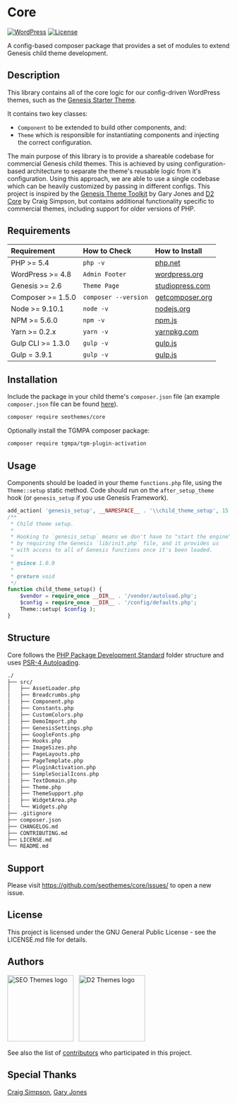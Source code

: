 # Core

[![WordPress](https://img.shields.io/badge/wordpress-4.9.8%20tested-brightgreen.svg)]() [![License](https://img.shields.io/badge/license-GPL--3.0--or--later-blue.svg)](https://github.com/seothemes/core/blob/master/LICENSE.md)

A config-based composer package that provides a set of modules to extend Genesis child theme development.

## Description

This library contains all of the core logic for our config-driven WordPress themes, such as the [Genesis Starter Theme](https://github.com/seothemes/genesis-starter-theme).

It contains two key classes:

* `Component` to be extended to build other components, and:
* `Theme` which is responsible for instantiating components and injecting the correct configuration.

The main purpose of this library is to provide a shareable codebase for commercial Genesis child themes. This is achieved by using configuration-based architecture to separate the theme's reusable logic from it's configuration. Using this approach, we are able to use a single codebase which can be heavily customized by passing in different configs. This project is inspired by the [Genesis Theme Toolkit](https://github.com/gamajo/genesis-theme-toolkit) by Gary Jones and [D2 Core](https://github.com/d2/core) by Craig Simpson, but contains additional functionality specific to commercial themes, including support for older versions of PHP.

## Requirements

| Requirement | How to Check | How to Install |
| :---------- | :----------- | :------------- |
| PHP >= 5.4 | `php -v` | [php.net](http://php.net/manual/en/install.php) |
| WordPress >= 4.8 | `Admin Footer` | [wordpress.org](https://codex.wordpress.org/Installing_WordPress) |
| Genesis >= 2.6 | `Theme Page` | [studiopress.com](http://www.shareasale.com/r.cfm?b=346198&u=1459023&m=28169&urllink=&afftrack=) |
| Composer >= 1.5.0 | `composer --version` | [getcomposer.org](https://getcomposer.org/doc/00-intro.md#installation-linux-unix-osx) |
| Node >= 9.10.1 | `node -v` | [nodejs.org](https://nodejs.org/) |
| NPM >= 5.6.0 | `npm -v` | [npm.js](https://www.npmjs.com/) |
| Yarn >= 0.2.x | `yarn -v` | [yarnpkg.com](https://yarnpkg.com/lang/en/docs/install/#mac-stable) |
| Gulp CLI >= 1.3.0 | `gulp -v` | [gulp.js](https://gulpjs.com/) |
| Gulp = 3.9.1 | `gulp -v` | [gulp.js](https://gulpjs.com/) |

## Installation

Include the package in your child theme's `composer.json` file (an example `composer.json` file can be found [here](https://github.com/seothemes/genesis-starter-theme/composer.json)).

```bash
composer require seothemes/core
```

Optionally install the TGMPA composer package:

```bash
composer require tgmpa/tgm-plugin-activation
```

## Usage

Components should be loaded in your theme `functions.php` file, using the `Theme::setup` static method. Code should run on the `after_setup_theme` hook (or `genesis_setup` if you use Genesis Framework). 

```php
add_action( 'genesis_setup', __NAMESPACE__ . '\\child_theme_setup', 15 );
/**
 * Child theme setup.
 *
 * Hooking to `genesis_setup` means we don't have to "start the engine"
 * by requiring the Genesis `lib/init.php` file, and it provides us
 * with access to all of Genesis functions once it's been loaded.
 *
 * @since 1.0.0
 *
 * @return void
 */
function child_theme_setup() {
	$vendor = require_once __DIR__ . '/vendor/autoload.php';
	$config = require_once __DIR__ . '/config/defaults.php';
	Theme::setup( $config );
}
```

## Structure

Core follows the [PHP Package Development Standard](https://github.com/php-pds/skeleton_research) folder structure and uses [PSR-4 Autoloading](https://www.php-fig.org/psr/psr-4/).

```sh
./
├── src/
│   ├── AssetLoader.php
│   ├── Breadcrumbs.php
│   ├── Component.php
│   ├── Constants.php
│   ├── CustomColors.php
│   ├── DemoImport.php
│   ├── GenesisSettings.php
│   ├── GoogleFonts.php
│   ├── Hooks.php
│   ├── ImageSizes.php
│   ├── PageLayouts.php
│   ├── PageTemplate.php
│   ├── PluginActivation.php
│   ├── SimpleSocialIcons.php
│   ├── TextDomain.php
│   ├── Theme.php
│   ├── ThemeSupport.php
│   ├── WidgetArea.php
│   └── Widgets.php
├── .gitignore
├── composer.json
├── CHANGELOG.md
├── CONTRIBUTING.md
├── LICENSE.md
└── README.md
```

## Support

Please visit https://github.com/seothemes/core/issues/ to open a new issue.

## License

This project is licensed under the GNU General Public License - see the LICENSE.md file for details.

## Authors

<a href="https://seothemes.com" target="_blank"><img src="https://seothemes.com/wp-content/uploads/2018/07/seothemes-genesis-starter-theme.png" alt="SEO Themes logo" width="150"></a> &nbsp; <a href="https://github.com/d2themes" target="_blank"><img src="https://seothemes.com/wp-content/uploads/2018/08/d2themes.png" alt="D2 Themes logo" width="150"></a>

See also the list of [contributors](https://github.com/seothemes/core/graphs/contributors) who participated in this project.

## Special Thanks

[Craig Simpson](https://github.com/d2themes), [Gary Jones](https://github.com/gamajo)
